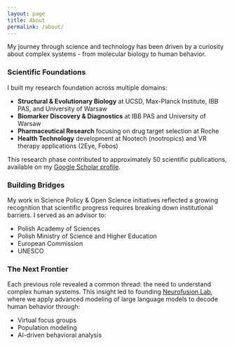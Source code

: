 ```yaml
---
layout: page
title: About
permalink: /about/
---
```


My journey through science and technology has been driven by a curiosity about complex systems - from molecular biology to human behavior.

### Scientific Foundations
I built my research foundation across multiple domains:
- **Structural & Evolutionary Biology** at UCSD, Max-Planck Institute, IBB PAS, and University of Warsaw
- **Biomarker Discovery & Diagnostics** at IBB PAS and University of Warsaw
- **Pharmaceutical Research** focusing on drug target selection at Roche
- **Health Technology** development at Nootech (nootropics) and VR therapy applications (2Eye, Fobos)

This research phase contributed to approximately 50 scientific publications, available on my [Google Scholar profile](https://scholar.google.com/citations?user=OGHiN0kAAAAJ&hl=pl).

### Building Bridges
My work in Science Policy & Open Science initiatives reflected a growing recognition that scientific progress requires breaking down institutional barriers. I served as an advisor to:
- Polish Academy of Sciences
- Polish Ministry of Science and Higher Education  
- European Commission
- UNESCO

### The Next Frontier
Each previous role revealed a common thread: the need to understand complex human systems. This insight led to founding [Neurofusion Lab](https://neurofusionlab.com), where we apply advanced modeling of large language models to decode human behavior through:
- Virtual focus groups
- Population modeling  
- AI-driven behavioral analysis

